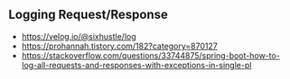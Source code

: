 

## Logging Request/Response
- https://velog.io/@sixhustle/log
- https://prohannah.tistory.com/182?category=870127
- https://stackoverflow.com/questions/33744875/spring-boot-how-to-log-all-requests-and-responses-with-exceptions-in-single-pl